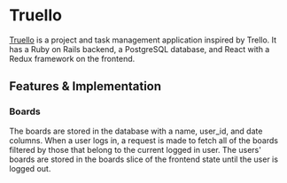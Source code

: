 # Truello

[Truello](http://www.truello.io) is a project and task management
application inspired by Trello. It has a Ruby on Rails backend, a
PostgreSQL database, and React with a Redux framework on the frontend.

## Features & Implementation

### Boards

  The boards are stored in the database with a name, user_id, and date
columns. When a user logs in, a request is made to fetch all of the boards
filtered by those that belong to the current logged in user. The users'
boards are stored in the boards slice of the frontend state until the user
is logged out.
